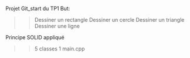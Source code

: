 Projet Git_start du TP1
But:
>>Dessiner un rectangle
>>Dessiner un cercle
>>Dessiner un triangle
>>Dessiner une ligne


Principe SOLID appliqué 
>>5 classes
>>1 main.cpp
